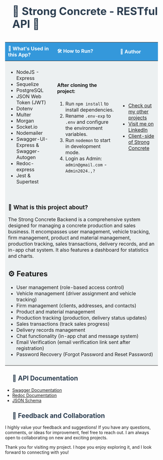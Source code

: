 <div id="user-content-toc" align="center">
  <ul align="left">
    <summary><h1 style="display: inline-block; font-size: 2.5em; color: #2c3e50;">🚧 Strong Concrete - RESTful API 🚧</h1></summary>
  </ul>
</div>

<table style="width:100%; border-collapse: collapse; text-align: left;">
  <thead>
    <tr>
      <th style="padding: 10px; background-color: #3498db; color: white;">🚀 What's Used in this App?</th>
      <th style="padding: 10px; background-color: #3498db; color: white;">🛠️ How to Run?</th>
      <th style="padding: 10px; background-color: #3498db; color: white;">👤 Author</th>
    </tr>
  </thead>
  <tbody>
    <tr>
      <td style="padding: 10px; background-color: #ecf0f1;">
        <ul>
          <li>NodeJS - Express</li>
          <li>Sequelize</li>
          <li>PostgreSQL</li>
          <li>JSON Web Token (JWT)</li>
          <li>Dotenv</li>
          <li>Multer</li>
          <li>Morgan</li>
          <li>Socket.io</li>
          <li>Nodemailer</li>
          <li>Swagger-UI-Express & Swagger-Autogen</li>
          <li>Redoc-express</li>
          <li>Jest & Supertest</li>
        </ul>
      </td>
      <td style="padding: 10px; background-color: #ecf0f1;">
        <h4>After cloning the project:</h4>
        <ol>
          <li>Run <code>npm install</code> to install dependencies.</li>
          <li>Rename <code>.env-exp</code> to <code>.env</code> and configure the environment variables.</li>
          <li>Run <code>nodemon</code> to start in development mode.</li>
          <li>Login as Admin: <code>admin@gmail.com</code> - <code>Admin2024.,?</code></li>
        </ol>
      </td>
      <td style="padding: 10px; background-color: #ecf0f1;">
        <ul>
          <li><a href="https://github.com/AliDurul" target="_blank">Check out my other projects</a></li>
          <li><a href="https://www.linkedin.com/in/ali-durul/" target="_blank">Visit me on LinkedIn</a></li>
          <li><a href="https://github.com/AliDurul/Strong_concrete_Frontend" target="_blank">Client-side of Strong Concrete</a></li>
        </ul>
      </td>
    </tr>
    <tr>
      <td colspan="3" style="padding: 10px; background-color: #ecf0f1;">
        <h3>🌟 What is this project about?</h3>
        <p>
          The Strong Concrete Backend is a comprehensive system designed for managing a concrete production and sales business.
          It encompasses user management, vehicle tracking, firm management, product and material management, production tracking,
          sales transactions, delivery records, and an in-app chat system. It also features a dashboard for statistics and charts.
        </p>
        <h2>⚙️ Features</h2>
        <ul>
          <li>User management (role-based access control)</li>
          <li>Vehicle management (driver assignment and vehicle tracking)</li>
          <li>Firm management (clients, addresses, and contacts)</li>
          <li>Product and material management</li>
          <li>Production tracking (production, delivery status updates)</li>
          <li>Sales transactions (track sales progress)</li>
          <li>Delivery records management</li>
          <li>Chat functionality (in-app chat and message system)</li>
          <li>Email Verification (email verification link sent after registration)</li>
          <li>Password Recovery (Forgot Password and Reset Password)</li>
        </ul>
      </td>
    </tr>
  </tbody>
</table>

<div id="user-content-toc" align="center">
  <ul align="left">
    <summary><h2 style="color: #2c3e50;">📄 API Documentation</h2></summary>
  </ul>
</div>

<ul>
  <li><a href="https://strong-concrete-backend-220e.onrender.com/documents/swagger/" target="_blank">Swagger Documentation</a></li>
  <li><a href="https://strong-concrete-backend-220e.onrender.com/documents/redoc/" target="_blank">Redoc Documentation</a></li>
  <li><a href="https://strong-concrete-backend-220e.onrender.com/documents/json" target="_blank">JSON Schema</a></li>
</ul>

<div id="user-content-toc" align="center">
  <ul align="left">
    <summary><h2 style="color: #2c3e50;">💬 Feedback and Collaboration</h2></summary>
  </ul>
</div>

<p>
  I highly value your feedback and suggestions! If you have any questions, comments, or ideas for improvement,
  feel free to reach out. I am always open to collaborating on new and exciting projects.
</p>
<p>
  Thank you for visiting my project. I hope you enjoy exploring it, and I look forward to connecting with you!
</p>
